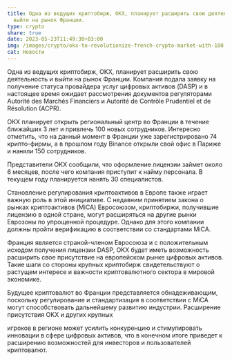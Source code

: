 ```yaml
---
title: Одна из ведущих криптобирж, OKX, планирует расширить свою деятельность и
  выйти на рынок Франции.
type: crypto
share: true
date: 2023-05-23T11:49:30+03:00
img: /images/crypto/okx-to-revolutionize-french-crypto-market-with-100-new-hires-1024x576.png
cat: Новости
---
```

Одна из ведущих криптобирж, OKX, планирует расширить свою деятельность и выйти на рынок Франции. Компания подала заявку на получение статуса провайдера услуг цифровых активов (DASP) и в настоящее время ожидает рассмотрения документов регуляторами Autorité des Marchés Financiers и Autorité de Contrôle Prudentiel et de Résolution (ACPR).

OKX планирует открыть региональный центр во Франции в течение ближайших 3 лет и привлечь 100 новых сотрудников. Интересно отметить, что на данный момент в Франции уже зарегистрировано 74 крипто-фирмы, а в прошлом году Binance открыли свой офис в Париже и наняли 150 сотрудников.

Представители OKX сообщили, что оформление лицензии займет около 6 месяцев, после чего компания приступит к найму персонала. В текущем году планируется нанять 30 специалистов.

Становление регулирования криптоактивов в Европе также играет важную роль в этой инициативе. С недавним принятием закона о рынках криптоактивов (MiCA) Евросоюзом, криптобиржи, получившие лицензию в одной стране, могут расширяться на другие рынки Еврозоны по упрощенной процедуре. Однако для этого компании должны пройти верификацию в соответствии со стандартами MiCA.

Франция является страной-членом Евросоюза и с положительным исходом получения лицензии DASP, OKX будет иметь возможность расширить свое присутствие на европейском рынке цифровых активов. Такие шаги со стороны крупных криптобирж свидетельствуют о растущем интересе и важности криптовалютного сектора в мировой экономике.

Будущее криптовалют во Франции представляется обнадеживающим, поскольку регулирование и стандартизация в соответствии с MiCA могут способствовать дальнейшему развитию индустрии. Расширение присутствия OKX и других крупных

 игроков в регионе может усилить конкуренцию и стимулировать инновации в сфере цифровых активов, что в конечном итоге приведет к расширению возможностей для инвесторов и пользователей криптовалют.